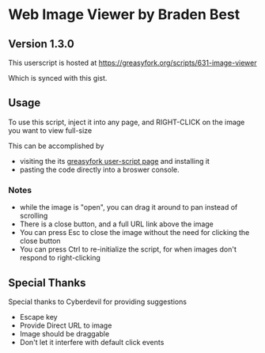 # Web Image Viewer by Braden Best

## Version 1.3.0

This userscript is hosted at https://greasyfork.org/scripts/631-image-viewer

Which is synced with this gist.

## Usage

To use this script, inject it into any page, and RIGHT-CLICK on the image you want to view full-size

This can be accomplished by

* visiting the its [greasyfork user-script page](https://greasyfork.org/scripts/631-image-viewer) and installing it
* pasting the code directly into a broswer console.

### Notes

* while the image is "open", you can drag it around to pan instead of scrolling
* There is a close button, and a full URL link above the image
* You can press Esc to close the image without the need for clicking the close button
* You can press Ctrl to re-initialize the script, for when images don't respond to right-clicking

## Special Thanks

Special thanks to Cyberdevil for providing suggestions

* Escape key
* Provide Direct URL to image
* Image should be draggable
* Don't let it interfere with default click events